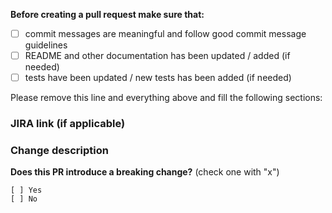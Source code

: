 **Before creating a pull request make sure that:**

- [ ] commit messages are meaningful and follow good commit message guidelines
- [ ] README and other documentation has been updated / added (if needed)
- [ ] tests have been updated / new tests has been added (if needed)

Please remove this line and everything above and fill the following sections:

### JIRA link (if applicable) ###

### Change description ###

**Does this PR introduce a breaking change?** (check one with "x")
```
[ ] Yes
[ ] No
```
